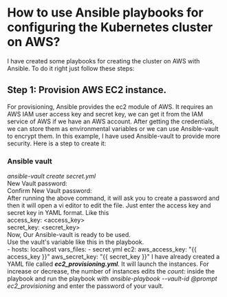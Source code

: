 # How to use Ansible playbooks for configuring the Kubernetes cluster on AWS?
I have created some playbooks for creating the cluster on AWS with Ansible. To do it right just follow these steps:
## Step 1: Provision AWS EC2 instance.
For provisioning, Ansible provides the ec2 module of AWS. It requires an AWS IAM user access key and secret key, we can get it from the IAM service of AWS if we have an AWS account. After getting the credentials, we can store them as environmental variables or we can use Ansible-vault to encrypt them. In this example, I have used Ansible-vault to provide more security. Here is a step to create it:
### Ansible vault
*ansible-vault create secret.yml*<br>
New Vault password:<br> 
Confirm New Vault password:<br> 
After running the above command, it will ask you to create a password and then it will open a vi editor to edit the file. Just enter the access key and secret key in YAML format. Like this<br>
access_key: <access_key><br>
secret_key: <secret_key><br>
Now, Our Ansible-vault is ready to be used.<br>
Use the vault's variable like this in the playbook.<br>
	- hosts: localhost
	  vars_files: 
	  - secret.yml
	  ec2:
	    aws_access_key: "{{ access_key }}"
	    aws_secret_key: "{{ secret_key }}"
I have already created a YAML file called ___ec2_provisioning.yml___. It will launch the instances. For increase or decrease, the number of instances edits the *count: <number>* inside the playbook and run the playbook with *ansible-playbook --vault-id @prompt ec2_provisioning* and enter the password of your vault.
